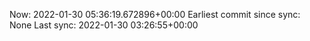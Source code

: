 Now: 2022-01-30 05:36:19.672896+00:00 Earliest commit since sync: None Last sync: 2022-01-30 03:26:55+00:00
